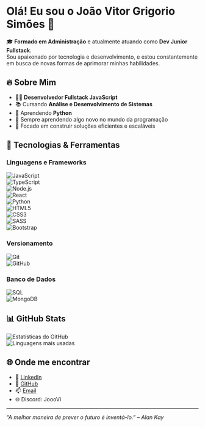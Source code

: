 # Olá! Eu sou o João Vitor Grigorio Simões 👋  

🎓 **Formado em Administração** e atualmente atuando como **Dev Junior Fullstack**.  
Sou apaixonado por tecnologia e desenvolvimento, e estou constantemente em busca de novas formas de aprimorar minhas habilidades.  

## 🔥 Sobre Mim  
- 👨‍💻 **Desenvolvedor Fullstack JavaScript**  
- 📚 Cursando **Análise e Desenvolvimento de Sistemas**  
- 🐍 Aprendendo **Python**  
- 🌱 Sempre aprendendo algo novo no mundo da programação  
- 🎯 Focado em construir soluções eficientes e escaláveis  

## 🚀 Tecnologias & Ferramentas  

### **Linguagens e Frameworks**  
![JavaScript](https://img.shields.io/badge/-JavaScript-F7DF1E?logo=javascript&logoColor=black&style=flat-square)  
![TypeScript](https://img.shields.io/badge/-TypeScript-007ACC?logo=typescript&logoColor=white&style=flat-square)  
![Node.js](https://img.shields.io/badge/-Node.js-339933?logo=node.js&logoColor=white&style=flat-square)  
![React](https://img.shields.io/badge/-React-61DAFB?logo=react&logoColor=white&style=flat-square)  
![Python](https://img.shields.io/badge/-Python-3776AB?logo=python&logoColor=white&style=flat-square)  
![HTML5](https://img.shields.io/badge/-HTML5-E34F26?logo=html5&logoColor=white&style=flat-square)  
![CSS3](https://img.shields.io/badge/-CSS3-1572B6?logo=css3&logoColor=white&style=flat-square)  
![SASS](https://img.shields.io/badge/-SASS-CC6699?logo=sass&logoColor=white&style=flat-square)  
![Bootstrap](https://img.shields.io/badge/-Bootstrap-7952B3?logo=bootstrap&logoColor=white&style=flat-square)  

### **Versionamento**  
![Git](https://img.shields.io/badge/-Git-F05032?logo=git&logoColor=white&style=flat-square)  
![GitHub](https://img.shields.io/badge/-GitHub-181717?logo=github&logoColor=white&style=flat-square)  

### **Banco de Dados**  
![SQL](https://img.shields.io/badge/-SQL-4479A1?logo=mysql&logoColor=white&style=flat-square)  
![MongoDB](https://img.shields.io/badge/-MongoDB-47A248?logo=mongodb&logoColor=white&style=flat-square)  

## 📊 GitHub Stats  

![Estatísticas do GitHub](https://github-readme-stats.vercel.app/api?username=JoooVi&show_icons=true&theme=dark)  
![Linguagens mais usadas](https://github-readme-stats.vercel.app/api/top-langs/?username=JoooVi&layout=compact&theme=dark)  

## 🌐 Onde me encontrar  
- 💼 [LinkedIn](https://www.linkedin.com/in/joaovitorgrigorio/)  
- 📂 [GitHub](https://github.com/JoooVi)  
- 📫 [Email](mailto:jvgrigorio.simoes@gmail.com)  
- 🌐 Discord: JoooVi  

---  

_“A melhor maneira de prever o futuro é inventá-lo.” – Alan Kay_  
